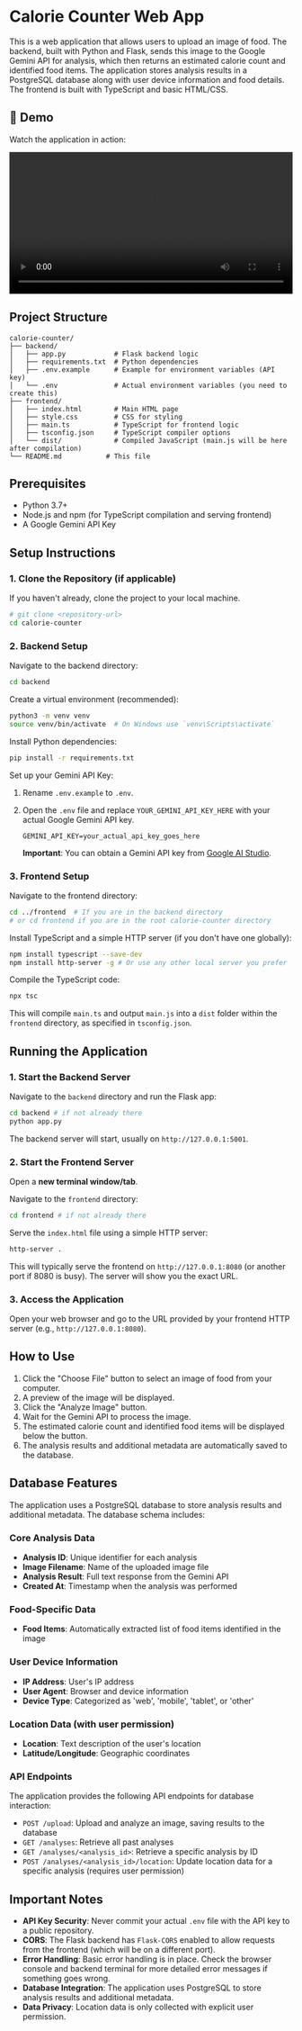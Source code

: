 # Calorie Counter Web App

This is a web application that allows users to upload an image of food. The backend, built with Python and Flask, sends this image to the Google Gemini API for analysis, which then returns an estimated calorie count and identified food items. The application stores analysis results in a PostgreSQL database along with user device information and food details. The frontend is built with TypeScript and basic HTML/CSS.

## 🎥 Demo

Watch the application in action:

<video src="https://github.com/user-attachments/assets/d1545a09-a26d-4f83-8d29-35bfc93c95c4" controls width="100%"></video>

## Project Structure

```
calorie-counter/
├── backend/
│   ├── app.py            # Flask backend logic
│   ├── requirements.txt  # Python dependencies
│   ├── .env.example      # Example for environment variables (API key)
│   └── .env              # Actual environment variables (you need to create this)
├── frontend/
│   ├── index.html        # Main HTML page
│   ├── style.css         # CSS for styling
│   ├── main.ts           # TypeScript for frontend logic
│   ├── tsconfig.json     # TypeScript compiler options
│   └── dist/             # Compiled JavaScript (main.js will be here after compilation)
└── README.md           # This file
```

## Prerequisites

*   Python 3.7+
*   Node.js and npm (for TypeScript compilation and serving frontend)
*   A Google Gemini API Key

## Setup Instructions

### 1. Clone the Repository (if applicable)

If you haven't already, clone the project to your local machine.

```bash
# git clone <repository-url>
cd calorie-counter
```

### 2. Backend Setup

Navigate to the backend directory:

```bash
cd backend
```

Create a virtual environment (recommended):

```bash
python3 -m venv venv
source venv/bin/activate  # On Windows use `venv\Scripts\activate`
```

Install Python dependencies:

```bash
pip install -r requirements.txt
```

Set up your Gemini API Key:

1.  Rename `.env.example` to `.env`.
2.  Open the `.env` file and replace `YOUR_GEMINI_API_KEY_HERE` with your actual Google Gemini API key.

    ```
    GEMINI_API_KEY=your_actual_api_key_goes_here
    ```

    **Important**: You can obtain a Gemini API key from [Google AI Studio](https://aistudio.google.com/app/apikey).

### 3. Frontend Setup

Navigate to the frontend directory:

```bash
cd ../frontend  # If you are in the backend directory
# or cd frontend if you are in the root calorie-counter directory
```

Install TypeScript and a simple HTTP server (if you don't have one globally):

```bash
npm install typescript --save-dev
npm install http-server -g # Or use any other local server you prefer
```

Compile the TypeScript code:

```bash
npx tsc
```

This will compile `main.ts` and output `main.js` into a `dist` folder within the `frontend` directory, as specified in `tsconfig.json`.

## Running the Application

### 1. Start the Backend Server

Navigate to the `backend` directory and run the Flask app:

```bash
cd backend # if not already there
python app.py
```

The backend server will start, usually on `http://127.0.0.1:5001`.

### 2. Start the Frontend Server

Open a **new terminal window/tab**.

Navigate to the `frontend` directory:

```bash
cd frontend # if not already there
```

Serve the `index.html` file using a simple HTTP server:

```bash
http-server .
```

This will typically serve the frontend on `http://127.0.0.1:8080` (or another port if 8080 is busy). The server will show you the exact URL.

### 3. Access the Application

Open your web browser and go to the URL provided by your frontend HTTP server (e.g., `http://127.0.0.1:8080`).

## How to Use

1. Click the "Choose File" button to select an image of food from your computer.
2. A preview of the image will be displayed.
3. Click the "Analyze Image" button.
4. Wait for the Gemini API to process the image.
5. The estimated calorie count and identified food items will be displayed below the button.
6. The analysis results and additional metadata are automatically saved to the database.

## Database Features

The application uses a PostgreSQL database to store analysis results and additional metadata. The database schema includes:

### Core Analysis Data

* **Analysis ID**: Unique identifier for each analysis
* **Image Filename**: Name of the uploaded image file
* **Analysis Result**: Full text response from the Gemini API
* **Created At**: Timestamp when the analysis was performed

### Food-Specific Data

* **Food Items**: Automatically extracted list of food items identified in the image

### User Device Information

* **IP Address**: User's IP address
* **User Agent**: Browser and device information
* **Device Type**: Categorized as 'web', 'mobile', 'tablet', or 'other'

### Location Data (with user permission)

* **Location**: Text description of the user's location
* **Latitude/Longitude**: Geographic coordinates

### API Endpoints

The application provides the following API endpoints for database interaction:

* `POST /upload`: Upload and analyze an image, saving results to the database
* `GET /analyses`: Retrieve all past analyses
* `GET /analyses/<analysis_id>`: Retrieve a specific analysis by ID
* `POST /analyses/<analysis_id>/location`: Update location data for a specific analysis (requires user permission)

## Important Notes

* **API Key Security**: Never commit your actual `.env` file with the API key to a public repository.
* **CORS**: The Flask backend has `Flask-CORS` enabled to allow requests from the frontend (which will be on a different port).
* **Error Handling**: Basic error handling is in place. Check the browser console and backend terminal for more detailed error messages if something goes wrong.
* **Database Integration**: The application uses PostgreSQL to store analysis results and additional metadata.
* **Data Privacy**: Location data is only collected with explicit user permission.